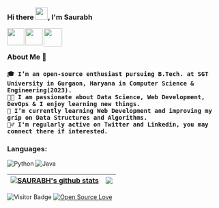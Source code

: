 ### Hi there <img src="https://github.com/TheDudeThatCode/TheDudeThatCode/blob/master/Assets/Hi.gif" width="29px" height="29px" >, I'm Saurabh

<a href="https://twitter.com/ZartDrag">
  <img align="left" width="40px" src="https://camo.githubusercontent.com/35b0b8bfbd8840f35607fb56ad0a139047fd5d6e09ceb060c5c6f0a5abd1044c/68747470733a2f2f6564656e742e6769746875622e696f2f537570657254696e7949636f6e732f696d616765732f7376672f747769747465722e737667" />
</a>
<a href="https://www.linkedin.com/in/saurabh-singh-dhami-b68326194/">
  <img align="left" width="40px" src="https://camo.githubusercontent.com/c8a9c5b414cd812ad6a97a46c29af67239ddaeae08c41724ff7d945fb4c047e5/68747470733a2f2f6564656e742e6769746875622e696f2f537570657254696e7949636f6e732f696d616765732f7376672f6c696e6b6564696e2e737667"  />
</a>
<a href="mailto:saurabhsinghdhami136984@gmail.com">
  <img align="left" width="43px" src="https://camo.githubusercontent.com/4a3dd8d10a27c272fd04b2ce8ed1a130606f95ea6a76b5e19ce8b642faa18c27/68747470733a2f2f6564656e742e6769746875622e696f2f537570657254696e7949636f6e732f696d616765732f7376672f676d61696c2e737667" />
</a>

<br><br>

### About Me 🚀

<h4><samp> 🎓 I’m an open-source enthusiast pursuing B.Tech. at SGT University in Gurgaon, Haryana in Computer Science & Engineering(2023).</br>
👨‍💻 I am passionate about Data Science, Web Development, DevOps & I enjoy learning new things.<br>
🌱 I’m currently learning Web Development and improving my grip on Data Structures and Algorithms.<br>
🙋‍♂️ I'm regularly active on Twitter and Linkedin, you may connect there if interested.<br></samp></h4>

### Languages:

![Python](https://img.shields.io/badge/python-3670A0?style=for-the-badge&logo=python&logoColor=ffdd54)
![Java](https://img.shields.io/badge/java-%23ED8B00.svg?style=for-the-badge&logo=java&logoColor=white)


| <a href="https://github.com/Zart-Drag/github-readme-stats"><img align="center" src="https://github-readme-stats.vercel.app/api?username=Zart-Drag&show_icons=true&include_all_commits=true&theme=buefy&hide_border=true" alt="SAURABH's github stats" /></a> | <a href="https://github.com/Zart-Drag/github-readme-stats"><img align="center" src="https://github-readme-stats.vercel.app/api/top-langs/?username=Zart-Drag&layout=compact&theme=buefy&hide_border=true" /></a> |
| ------------- | ------------- |


![Visitor Badge](https://komarev.com/ghpvc/?username=Zart-Drag)
[![Open Source Love](https://badges.frapsoft.com/os/v1/open-source.svg?v=102)](https://github.com/ellerbrock/open-source-badge/)

